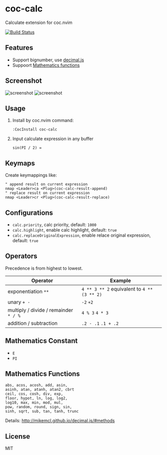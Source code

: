 # coc-calc

Calculate extension for coc.nvim

[![Build Status](https://travis-ci.com/weirongxu/coc-calc.svg?branch=master)](https://travis-ci.com/weirongxu/coc-calc)

## Features

* Support bignumber, use [decimal.js](https://github.com/MikeMcl/decimal.js)
* Suppoort [Mathematics functions](http://mikemcl.github.io/decimal.js/#methods)

## Screenshot

![screenshot](https://user-images.githubusercontent.com/1709861/60494409-55a59380-9ce1-11e9-9f7e-769588f8e756.png)
![screenshot](https://user-images.githubusercontent.com/1709861/60494462-740b8f00-9ce1-11e9-8d21-ca241bbc4d68.png)

## Usage

1. Install by coc.nvim command:
    ```
    :CocInstall coc-calc
    ```
2. Input calculate expression in any buffer
    ```
    sin(PI / 2) =
    ```

## Keymaps
Create keymappings like:

```vim
" append result on current expression
nmap <Leader>ca <Plug>(coc-calc-result-append)
" replace result on current expression
nmap <Leader>cr <Plug>(coc-calc-result-replace)
```


## Configurations

* `calc.priority`, calc priority, default: `1000`
* `calc.highlight`, enable calc highlight, default: `true`
* `calc.replaceOriginalExpression`, enable relace original expression, default: `true`

## Operators

Precedence is from highest to lowest.

| Operator                              | Example                                     |
|---------------------------------------|---------------------------------------------|
| exponentiation `**`                   | `4 ** 3 ** 2` equivalent to `4 ** (3 ** 2)` |
| unary `+ -`                           | `-2` `+2`                                   |
| multiply / divide / remainder `* / %` | `4 % 3` `4 * 3`                             |
| addition / subtraction                | `.2 - .1` `.1 + .2`                         |

## Mathematics Constant

* `E`
* `PI`

## Mathematics Functions

```
abs, acos, acosh, add, asin,
asinh, atan, atanh, atan2, cbrt
ceil, cos, cosh, div, exp,
floor, hypot, ln, log, log2,
log10, max, min, mod, mul,
pow, random, round, sign, sin,
sinh, sqrt, sub, tan, tanh, trunc
```

Details: http://mikemcl.github.io/decimal.js/#methods

## License

MIT
